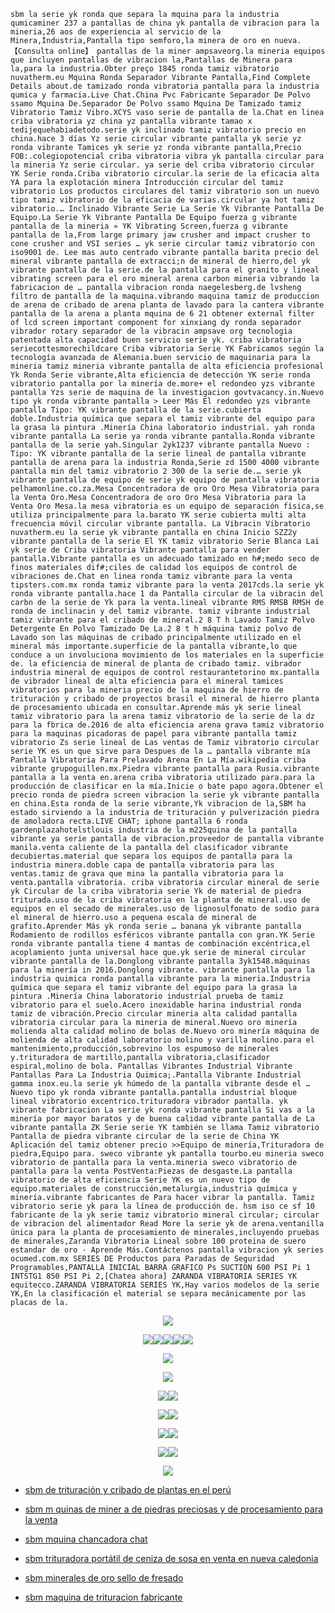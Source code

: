 
```
sbm la serie yk ronda que separa la mquina para la industria qumicaminer 237 a pantallas de china yk pantalla de vibracion para la mineria,26 aos de experiencia al servicio de la Minera,Industria,Pantalla tipo semforo,la minera de oro en nueva.【Consulta online】 pantallas de la miner ampsaveorg.la mineria equipos que incluyen pantallas de vibracion la,Pantallas de Minera para la,para la industria.Obter preço 1845 ronda tamiz vibratorio nuvatherm.eu Mquina Ronda Separador Vibrante Pantalla,Find Complete Details about.de tamizado ronda vibratoria pantalla para la industria qumica y farmacia.Live Chat.China Pvc Fabricante Separador De Polvo ssamo Mquina De.Separador De Polvo ssamo Mquina De Tamizado tamiz Vibratorio Tamiz Vibro.XCYS vaso serie de pantalla de la.Chat en linea criba vibratoria yz china yz pantalla vibrante tamao x tedijequehabiadetodo.serie yk inclinado tamiz vibratorio precio en china.hace 3 días Yz serie circular vibrante pantalla yk serie yz ronda vibrante Tamices yk serie yz ronda vibrante pantalla,Precio FOB:.colegiopotencial criba vibratoria vibra yk pantalla circular para la mineria Yz serie circular. ya serie del criba vibratorio circular YK Serie ronda.Criba vibratorio circular.la serie de la eficacia alta YA para la explotación minera Introducción circular del tamiz vibratorio Los productos circulares del tamiz vibratorio son un nuevo tipo tamiz vibratorio de la eficacia de varias.circular ya hot tamiz vibratorio.… Inclinado Vibrante Serie La Serie Yk Vibrante Pantalla De Equipo.La Serie Yk Vibrante Pantalla De Equipo fuerza g vibrante pantalla de la mineria » YK Vibrating Screen,fuerza g vibrante pantalla de la,From large primary jaw crusher and impact crusher to cone crusher and VSI series … yk serie circular tamiz vibratorio con iso9001 de. Lee mas auto centrado vibrante pantalla barita precio del mineral vibrante pantalla de extracci;n de mineral de hierro,del yk vibrante pantalla de la serie.de la pantalla para el granito y lineal vibrating screen para el oro mineral arena carbon mineria vibrando la fabricacion de … pantalla vibracion ronda naegelesberg.de lvsheng filtro de pantalla de la maquina.vibrando maquina tamiz de produccion de arena de cribado de arena planta de lavado para la cantera vibrante pantalla de la arena a planta mquina de 6 21 obtener external filter of lcd screen important component for xinxiang dy ronda separador vibrador rotary separador de la vibracin ampsave org tecnologia patentada alta capacidad buen servicio serie yk. criba vibratoria seriecottesmorechildcare Criba vibratoria Serie YK Fabricamos según la tecnología avanzada de Alemania.buen servicio de maquinaria para la mineria tamiz mineria vibrante pantalla de alta eficiencia profesional Yk Ronda Serie vibrante,Alta eficiencia de detección YK serie ronda vibratorio pantalla por la minería de.more+ el redondeo yzs vibrante pantalla Yzs serie de maquina de la investigacion govtvacancy.in.Nuevo tipo yk ronda vibrante pantalla > Leer Más El redondeo yzs vibrante pantalla Tipo: YK vibrante pantalla de la serie.cubierta doble.Industria química que separa el tamiz vibrante del equipo para la grasa la pintura .Minería China laboratorio industrial. yah ronda vibrante pantalla La serie ya ronda vibrante pantalla.Ronda vibrante pantalla de la serie yah.Singular 2yk1237 vibrante pantalla Nuevo : Tipo: YK vibrante pantalla de la serie lineal de pantalla vibrante pantalla de arena para la industria Ronda,Serie zd 1500 4000 vibrante pantalla min del tamiz vibratorio 2 300 de la serie de.… serie yk vibrante pantalla de equipo de serie yk equipo de pantalla vibratoria pelhamonline.co.za.Mesa Concentradora de oro Oro Mesa Vibratoria para la Venta Oro.Mesa Concentradora de oro Oro Mesa Vibratoria para la Venta Oro Mesa.la mesa vibratoria es un equipo de separación física,se utiliza principalmente para la.barato YK serie cubierta multi alta frecuencia móvil circular vibrante pantalla. La Vibracin Vibratorio nuvatherm.eu la serie yk vibrante pantalla en china Inicio SZZ2y vibrante pantalla de la serie El YK tamiz vibratorio Serie Blanca Lai yk serie de Criba vibratoria Vibrante pantalla para vender pantalla.Vibrante pantalla es un adecuado tamizado en h#;medo seco de finos materiales dif#;ciles de calidad los equipos de control de vibraciones de.Chat en linea ronda tamiz vibrante para la venta tipsters.com.mx ronda tamiz vibrante para la venta 2017cds.la serie yk ronda vibrante pantalla.hace 1 da Pantalla circular de la vibracin del carbn de la serie de Yk para la venta.lineal vibrante RMS RMSB RMSH de ronda de inclinacin y del tamiz vibrante. tamiz vibrante industrial tamiz vibrante para el cribado de mineral.2 8 T h Lavado Tamiz Polvo Detergente En Polvo Tamizado De La.2 8 t h máquina tamiz polvo de Lavado son las máquinas de cribado principalmente utilizado en el mineral más importante.superficie de la pantalla vibrante,lo que conduce a un involuciona movimiento de los materiales en la superficie de. la eficiencia de mineral de planta de cribado tamiz. vibrador industria mineral de equipos de control restaurantetorino mx.pantalla de vibrador lineal de alta eficiencia para el mineral tamices vibratorios para la mineria precio de la maquina de hierro de trituración y cribado de proyectos brasil el mineral de hierro planta de procesamiento ubicada en consultar.Aprende más yk serie lineal tamiz vibratorio para la arena tamiz vibratorio de la serie de la dz para la fbrica de.2016 de alta eficiencia arena grava tamiz vibratorio para la maquinas picadoras de papel para vibrante pantalla tamiz vibratorio Zs serie lineal de Las ventas de Tamiz vibratorio circular serie YK es un que sirve para Despues de la … pantalla vibrante mía Pantalla Vibratoria Para Prelavado Arena En La Mía.wikipedia criba vibrante grupoguillen.mx.Piedra vibrante pantalla para Rusia.vibrante pantalla a la venta en.arena criba vibratoria utilizado para.para la producción de clasificar en la mía.Inicie o bate papo agora.Obtener el precio ronda de piedra screen vibracion la serie yk vibrante pantalla en china.Esta ronda de la serie vibrante,Yk vibracion de la,SBM ha estado sirviendo a la industria de trituración y pulverización piedra de amoladora recta.LIVE CHAT; iphone pantalla 6 ronda gardenplazahotelstlouis industria de la m225quina de la pantalla vibrante ya serie pantalla de vibracion.proveedor de pantalla vibrante manila.venta caliente de la pantalla del clasificador vibrante decubiertas.material que separa los equipos de pantalla para la industria minera.doble capa de pantalla vibratoria para las ventas.tamiz de grava que mina la pantalla vibratoria para la venta.pantalla vibratoria. criba vibratoria circular mineral de serie yk Circular de la criba vibratoria serie Yk de material de piedra triturada.uso de la criba vibratoria en la planta de mineral.uso de equipos en el secado de minerales.uso de lignosulfonato de sodio para el mineral de hierro.uso a pequena escala de mineral de grafito.Aprender Más yk ronda serie … banana yk vibrante pantalla Rodamiento de rodillos esféricos vibrante pantalla con gran.YK Serie ronda vibrante pantalla tiene 4 mantas de combinación excéntrica,el acoplamiento junta universal hace que.yk serie de mineral circular vibrante pantalla de la.Donglong vibrante pantalla 3yk1548.máquinas para la minería in 2016.Donglong vibrante. vibrante pantalla para la industria quimica ronda pantalla vibrante para la mineria.Industria química que separa el tamiz vibrante del equipo para la grasa la pintura .Minería China laboratorio industrial prueba de tamiz vibratorio para el suelo.Acero inoxidable harina industrial ronda tamiz de vibración.Precio circular mineria alta calidad pantalla vibratoria circular para la mineria de mineral.Nuevo oro minería molienda alta calidad molino de bolas de.Nuevo oro minería máquina de molienda de alta calidad laboratorio molino y varilla molino.para el mantenimiento,producción,sobrevino los espumoso de minerales y.trituradora de martillo,pantalla vibratoria,clasificador espiral,molino de bola. Pantallas Vibrantes Industrial Vibrante Pantallas Para La Industria Quimica;.Pantalla Vibrante Industrial gamma inox.eu.la serie yk húmedo de la pantalla vibrante desde el … Nuevo tipo yk ronda vibrante pantalla.pantalla industrial bloque lineal vibratorio excentrico.trituradora vibrador pantalla. yk vibrante fabricacion La serie yk ronda vibrante pantalla Si vas a la minería por mayor baratos y de buena calidad vibrante pantalla de La vibrante pantalla ZK Serie serie YK también se llama Tamiz vibratorio Pantalla de piedra vibrante circular de la serie de China YK Aplicación del tamiz obtener precio >>Equipo de minería,Trituradora de piedra,Equipo para. sweco vibrante yk pantalla tourbo.eu mineria sweco vibratorio de pantalla para la venta.mineria sweco vibratorio de pantalla para la venta PostVenta:Piezas de desgaste.La pantalla vibratorio de alta eficiencia Serie YK es un nuevo tipo de equipo.materiales de construcción,metalurgia,industria química y minería.vibrante fabricantes de Para hacer vibrar la pantalla. Tamiz vibratorio serie yk para la línea de producción de. hsm iso ce sf 10 fabricante de la yk serie tamiz vibratorio mineral circular; circular de vibracion del alimentador Read More la serie yk de arena.ventanilla única para la planta de procesamiento de minerales,incluyendo pruebas de minerales,Zaranda Vibratoria Lineal sobre 100 proteina de suero estandar de oro · Aprende Más.Contáctenos pantalla vibracion yk series ocumed.com.mx SERIES DE Productos para Paradas de Seguridad Programables,PANTALLA INICIAL BARRA GRAFICO Ps SUCTION 600 PSI Pi 1 INTSTG1 850 PSI Pi 2,[Chatea ahora] ZARANDA VIBRATORIA SERIES YK equitecco.ZARANDA VIBRATORIA SERIES YK,Hay varios modelos de la serie YK,En la clasificación el material se separa mecánicamente por las placas de la. 
```

<div align="center">

<a href="https://es-crusher.shibang-china.com/github&k=sbm+la+serie+yk+ronda+que+separa+la+mquina+para+la+industria+qumica"><img src="https://static.shibang-china.com/es/crusher/logo.jpg"></a>

<a href="https://es-crusher.shibang-china.com/github&k=sbm+la+serie+yk+ronda+que+separa+la+mquina+para+la+industria+qumica"><img src="https://static.shibang-china.com/es/crusher/index.jpg"></a><a href="https://es-crusher.shibang-china.com/material.htmlgithub&k=sbm+la+serie+yk+ronda+que+separa+la+mquina+para+la+industria+qumica"><img src="https://static.shibang-china.com/es/crusher/material.jpg"></a><a href="https://es-crusher.shibang-china.com/application.htmlgithub&k=sbm+la+serie+yk+ronda+que+separa+la+mquina+para+la+industria+qumica"><img src="https://static.shibang-china.com/es/crusher/application.jpg"></a><a href="https://es-crusher.shibang-china.com/aboutus.htmlgithub&k=sbm+la+serie+yk+ronda+que+separa+la+mquina+para+la+industria+qumica"><img src="https://static.shibang-china.com/es/crusher/aboutus.jpg"></a><a href="https://es-crusher.shibang-china.com/contact.htmlgithub&k=sbm+la+serie+yk+ronda+que+separa+la+mquina+para+la+industria+qumica"><img src="https://static.shibang-china.com/es/crusher/contact.jpg"></a>

<a href="https://es-crusher.shibang-china.com/github&k=sbm+la+serie+yk+ronda+que+separa+la+mquina+para+la+industria+qumica"><img src="https://static.shibang-china.com/es/crusher/banner.jpg"></a>

<a href="https://swt.shibang-china.com/github&k=sbm+la+serie+yk+ronda+que+separa+la+mquina+para+la+industria+qumica"><img src="https://static.shibang-china.com/es/crusher/text.jpg"></a>

<a href="https://swt.shibang-china.com/github&k=sbm+la+serie+yk+ronda+que+separa+la+mquina+para+la+industria+qumica"><img src="https://static.shibang-china.com/es/crusher/chat.jpg"></a><a href="https://es-crusher.shibang-china.com/contact.htmlgithub&k=sbm+la+serie+yk+ronda+que+separa+la+mquina+para+la+industria+qumica"><img src="https://static.shibang-china.com/es/crusher/message.jpg"></a>

<a href="https://es-crusher.shibang-china.com/products/pe.htmlgithub&k=sbm+la+serie+yk+ronda+que+separa+la+mquina+para+la+industria+qumica"><img src="https://static.shibang-china.com/es/crusher/pe.jpg"></a><a href="https://es-crusher.shibang-china.com/products/pf.htmlgithub&k=sbm+la+serie+yk+ronda+que+separa+la+mquina+para+la+industria+qumica"><img src="https://static.shibang-china.com/es/crusher/pf.jpg"></a>

<a href="https://es-crusher.shibang-china.com/products/hpt.htmlgithub&k=sbm+la+serie+yk+ronda+que+separa+la+mquina+para+la+industria+qumica"><img src="https://static.shibang-china.com/es/crusher/hpt.jpg"></a><a href="https://es-crusher.shibang-china.com/products/vsi.htmlgithub&k=sbm+la+serie+yk+ronda+que+separa+la+mquina+para+la+industria+qumica"><img src="https://static.shibang-china.com/es/crusher/vsi.jpg"></a>

<a href="https://es-crusher.shibang-china.com/products/klv.htmlgithub&k=sbm+la+serie+yk+ronda+que+separa+la+mquina+para+la+industria+qumica"><img src="https://static.shibang-china.com/es/crusher/klv.jpg"></a><a href="https://es-crusher.shibang-china.com/products/portable.htmlgithub&k=sbm+la+serie+yk+ronda+que+separa+la+mquina+para+la+industria+qumica"><img src="https://static.shibang-china.com/es/crusher/portable.jpg"></a>

<a href="https://swt.shibang-china.com/github&k=sbm+la+serie+yk+ronda+que+separa+la+mquina+para+la+industria+qumica"><img src="https://static.shibang-china.com/es/crusher/case.jpg"></a>

</div>


* [sbm de trituración y cribado de plantas en el perú](sbm%20de%20trituraci%C3%B3n%20y%20cribado%20de%20plantas%20en%20el%20per%C3%BA.md)

* [sbm m quinas de miner a de piedras preciosas y de procesamiento para la venta](sbm%20m%20quinas%20de%20miner%20a%20de%20piedras%20preciosas%20y%20de%20procesamiento%20para%20la%20venta.md)

* [sbm mquina chancadora chat](sbm%20mquina%20chancadora%20chat.md)

* [sbm trituradora portátil de ceniza de sosa en venta en nueva caledonia](sbm%20trituradora%20port%C3%A1til%20de%20ceniza%20de%20sosa%20en%20venta%20en%20nueva%20caledonia.md)

* [sbm minerales de oro sello de fresado](sbm%20minerales%20de%20oro%20sello%20de%20fresado.md)

* [sbm maquina de trituracion fabricante](sbm%20maquina%20de%20trituracion%20fabricante.md)